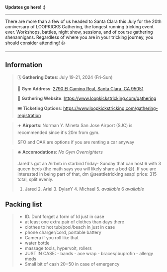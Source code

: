 <!-- # Loopkicks Field Trip -->

**Updates go here! :)** 
___  

There are more than a few of us headed to Santa Clara this July for the 20th anniversary of LOOPKICKS Gathering, the longest running tricking event ever.  Workshops, battles, night show, sessions, and of course gathering shenannigans.  Regardless of where you are in your tricking journey, you should consider attending! 👍
___
## Information
>🗓️ **Gathering Dates**: July 19-21, 2024 (Fri-Sun)
>
>🧭 **Gym Address**: [2790 El Camino Real, Santa Clara, CA 95051](https://www.google.com/maps/place/Loopkicks+Tricking/@37.3511595,-121.9770156,17z/data=!3m1!4b1!4m6!3m5!1s0x808fcbb1a4f785c7:0x38f83d64d579bc3f!8m2!3d37.3511595!4d-121.9770156!16s%2Fg%2F11f6dl8gbw?entry=ttu)
>
>🔗 **Gathering Website**: https://www.loopkickstricking.com/gathering
>
>🎟️ **Ticketing Options**: https://www.loopkickstricking.com/gathering-registration

>✈️ **Airports**: Norman Y. Mineta San Jose Airport (SJC) is recommended since it's 20m from gym.   
>
>SFO and OAK are options if you are renting a car anyway

>🛎️ **Accomodations**: *No Gym Overnighters*
>
>Jared's got an Airbnb in starbird friday- Sunday that can host 6 with 3 queen beds (the math says you will likely share a bed 😅).  If you are interested in being part of that, dm @seattletricking asap! price: 315 total,  split evenly. 
>1. Jared 2. Ariel 3. DylanY 4. Michael 5. *available* 6 *available*

## Packing list
> - ID.  Dont forget a form of Id just in case
> - at least one extra pair of clothes than days there
> - clothes to hot tub/pool/beach in just in case 
> - phone charger/cord, portable battery
> - Camera if you roll like that
> - water bottle
> - massage tools, hypervolt, rollers
> - JUST IN CASE:
    - bands
    - ace wrap
    - braces/ibuprofin
    - allergy meds
> - Small bit of cash $20-$50 in case of emergency



